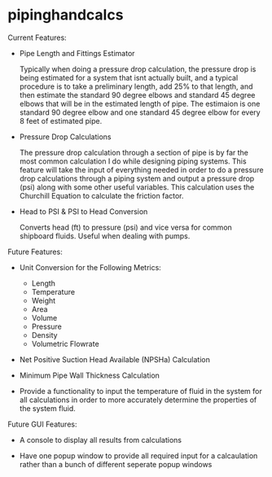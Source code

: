 # pipinghandcalcs


Current Features:

- Pipe Length and Fittings Estimator

    Typically when doing a pressure drop calculation, the pressure drop is being estimated for a system that isnt actually built, and a typical procedure is to take a
    preliminary length, add 25% to that length, and then estimate the standard 90 degree elbows and standard 45 degree elbows that will be in the estimated length of 
    pipe. The estimaion is one standard 90 degree elbow and one standard 45 degree elbow for every 8 feet of estimated pipe.
  
- Pressure Drop Calculations

    The pressure drop calculation through a section of pipe is by far the most common calculation I do while designing piping systems. This feature will take the input 
    of everything needed in order to do a pressure drop calculations through a piping system and output a pressure drop (psi) along with some other useful variables. 
    This calculation uses the Churchill Equation to calculate the friction factor.
    
- Head to PSI & PSI to Head Conversion

    Converts head (ft) to pressure (psi) and vice versa for common shipboard fluids. Useful when dealing with pumps.
    
    
Future Features:
  
- Unit Conversion for the Following Metrics:
  - Length
  - Temperature
  - Weight
  - Area
  - Volume
  - Pressure
  - Density
  - Volumetric Flowrate

- Net Positive Suction Head Available (NPSHa) Calculation

- Minimum Pipe Wall Thickness Calculation

- Provide a functionality to input the temperature of fluid in the system for all calculations in order to more accurately determine the properties of the system fluid.


Future GUI Features:

- A console to display all results from calculations

- Have one popup window to provide all required input for a calcaulation rather than a bunch of different seperate popup windows





